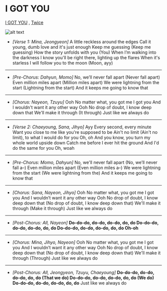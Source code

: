 # I GOT YOU
[I GOT YOU](https://genius.com/Twice-i-got-you-lyrics)
, <ins>Twice</ins> 

![alt text](https://www.billboard.com/wp-content/uploads/2024/02/TWICE-2024-cr-JYP-Entertainment-press-billboard-1548.jpg?w=942&h=623&crop=1)
* *[Verse 1: Mina, Jeongyeon]*
A little reckless around the edges
Call it young, dumb love and it's just enough
Keep me guessing (Keep me guessing)
How the story unfolds with you (You)
When I’m walking into the darkness
I know you'll be right there, lighting up the flares
When it's starless
I will follow you to the moon (Moon, ayy) 
***
* *[Pre-Chorus: Dahyun, Momo]*
No, we’ll never fall apart (Never fall apart)
Even million miles apart (Million miles apart)
We were lightning from the start (Lightning from the start)
And it keeps me going to know that
***
* *[Chorus: Nayeon, Tzuyu]*
Ooh
No matter what, you got me
I got you
And I wouldn't want it any other way
Ooh
No drop of doubt, I know deep down that
We'll make it through (It through)
Just like we always do
***
* *[Verse 2: Chaeyoung, Sana, Jihyo]*
Ayy
Every second, every minute
Want you close to me like you're supposed to be
Ain't no limit (Ain't no limit), to what I would do for you
Oh, oh
And you know, you turn my whole world upside down
Catch me before I ever hit the ground
And I'd do the same for you
Oh, woah
***
* *[Pre-Chorus: Momo, Dahyun]*
No, we'll never fall apart (No, we’ll never fall a–)
Even million miles apart (Even million miles a–)
We were lightning from the start (We were lightning from the)
And it keeps me going to know that
***
* *[Chorus: Sana, Nayeon, Jihyo]*
Ooh
No matter what, you got me
I got you
And I wouldn’t want it any other way
Ooh
No drop of doubt, I know deep down that (No drop of doubt, I know deep down that)
We'll make it through (Make it through)
Just like we always do
***
* *[Post-Chorus: All, Nayeon]*
**Do-do-do, do-do, do-do, do, do
Do-do-do, do-do, do-do, do, do
Do-do-do, do-do, do-do, do, do
Oh-oh**
***
* *[Chorus: Mina, Jihyo, Nayeon]*
Ooh
No matter what, you got me
I got you
And I wouldn’t want it any other way
Ooh
No drop of doubt, I know deep down that (No drop of doubt, I know deep down that)
We'll make it through (Through)
Just like we always do
***
* *[Post-Chorus: All, Jeongyeon, Tzuyu, Chaeyoung]*
**Do-do-do, do-do, do-do, do, do (That we do)
Do-do-do, do-do, do-do, do, do (We do)
Do-do-do, do-do, do-do, do, do**
Just like we always do
